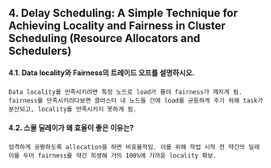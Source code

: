 ## 4. Delay Scheduling: A Simple Technique for Achieving Locality and Fairness in Cluster Scheduling (Resource Allocators and Schedulers)

#### 4.1. Data locality와 Fairness의 트레이드 오프를 설명하시오.

    Data locality를 만족시키려면 특정 노드로 load가 몰려 fairness가 깨지게 됨.
    fairness를 만족시키려다보면 클러스터 내 노드들 간에 load를 균등하게 주기 위해 task가 분산되고, locality를 만족시키지 못하게 됨.

#### 4.2. 스몰 딜레이가 왜 효율이 좋은 이유는?

    엄격하게 공평하도록 allocation을 하면 비효율적임. 이를 위해 작업 시작 전 약간의 딜레이를 두어 fairness를 약간 희생해 거의 100%에 가까운 locality 확보.
